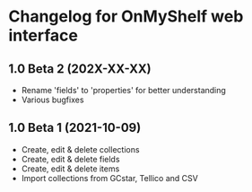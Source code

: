 # Changelog for OnMyShelf web interface

## 1.0 Beta 2 (202X-XX-XX)
- Rename 'fields' to 'properties' for better understanding
- Various bugfixes

## 1.0 Beta 1 (2021-10-09)
- Create, edit & delete collections
- Create, edit & delete fields
- Create, edit & delete items
- Import collections from GCstar, Tellico and CSV
